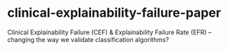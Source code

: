 # clinical-explainability-failure-paper
Clinical Explainability Failure (CEF) &amp; Explainability Failure Rate (EFR) – changing the way we validate classification algorithms?
